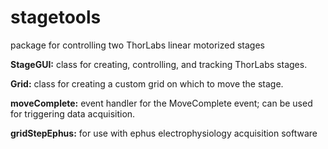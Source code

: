 stagetools
=============
package for controlling two ThorLabs linear motorized stages 

**StageGUI:** class for creating, controlling, and tracking ThorLabs stages. 

**Grid:** class for creating a custom grid on which to move the stage. 

**moveComplete:** event handler for the MoveComplete event; can be used for triggering data acquisition. 

**gridStepEphus:** for use with ephus electrophysiology acquisition software